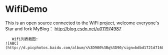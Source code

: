 # WifiDemo
This is an open source connected to the WiFi project, welcome everyone's Star and fork
MyBlog：
    http://blog.csdn.net/u011974987
    
       Wifi列表截图:
    ![ABC](http://d.picphotos.baidu.com/album/s%3D900%3Bq%3D90/sign=bdbd1721d7160924d825ae1be43c44c7/359b033b5bb5c9ea1e8e7394d239b6003af3b343.jpg) 
    
